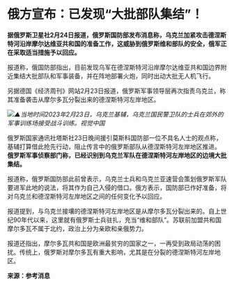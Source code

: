 # 俄方宣布：已发现“大批部队集结”！

**据俄罗斯卫星社2月24日报道，俄罗斯国防部发布消息称，乌克兰加紧攻击德涅斯特河沿岸摩尔达维亚共和国的准备工作，这威胁到俄罗斯维和部队的安全，俄军正在采取适当措施予以回应。**

报道称，俄国防部指出，目前发现乌军在德涅斯特河沿岸摩尔达维亚共和国边界附近集结大批部队和军事装备，并在阵地部署火炮，同时出动大批无人机飞行。

另据德国《经济周刊》网站2月23日报道，俄罗斯军事领导层再次指责乌克兰，称其准备袭击从摩尔多瓦分裂出来的德涅斯特河左岸地区。

![](https://inews.gtimg.com/news_bt/OTQWSmvaWZ4DEmHVoibZjurYiVLFetDjyMIeoF1Usn57oAA/1000)_▲当地时间2023年2月23日，乌克兰基辅，乌克兰国民警卫队的士兵在郊外的军事训练场接受战斗训练。视觉中国_

俄罗斯国家通讯社塔斯社23日晚间援引莫斯科国防部一位不具名人士的观点称，基辅打算借此抢先行动，阻止传言中的俄罗斯部队从德涅斯特河左岸地区推进。
**俄罗斯军事侦察部门称，已经识别到乌克兰军队在德涅斯特河左岸地区的边境大批集结。**

报道称，俄罗斯国防部此前曾表示，乌克兰士兵和乌克兰亚速营会策划俄罗斯军队要进军此地的说法，将其作为自己入侵的借口。俄方表示，国防部已作好准备，将对乌克兰和德涅斯特河左岸地区之间的任何变化予以回应。

报道提到，与乌克兰接壤的德涅斯特河左岸地区是从摩尔多瓦分裂出来的。自上世纪90年代以来，这里就有俄罗斯士兵驻扎，充当“维和部队”。苏联前加盟共和国摩尔多瓦不属于北约，政治上分为亲欧和亲俄势力。

报道还指出，摩尔多瓦共和国是欧洲最贫穷的国家之一，一再受到政局动荡的困扰。传统上，俄罗斯对摩尔多瓦有重大影响，尤其是在分裂的德涅斯特河左岸地区。

**来源：参考消息**

